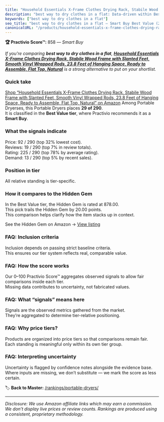 ```yaml
---
title: "Household Essentials X-Frame Clothes Drying Rack, Stabile Wood Frame with Slanted Feet, Smooth Vinyl Wrapped Rods, 23.8 Feet of Hanging Space, Ready to Assemble, Flat Top, Natural"
description: "best way to dry clothes in a flat: Data-driven within Best Value ranking using the Practivio Score™. Positioned by quality, value, demand, findability, momentu…"
keywords: ["best way to dry clothes in a flat"]
seo_title: "best way to dry clothes in a flat — Smart Buy Best Value (2025)"
canonicalURL: "/products/household-essentials-x-frame-clothes-drying-rack-stabile-wood-frame-with-slanted-feet-smooth-vinyl-wrapped-rods-238-feet-of-hanging-space-ready-to-assemble-flat-top-natural-B00AT9R2CQ/"
---
```


**🏆 Practivio Score™:** 858 — _Smart Buy_


*If you're comparing **best way to dry clothes in a flat**, **[Household Essentials X-Frame Clothes Drying Rack, Stabile Wood Frame with Slanted Feet, Smooth Vinyl Wrapped Rods, 23.8 Feet of Hanging Space, Ready to Assemble, Flat Top, Natural](https://www.amazon.com/dp/B00AT9R2CQ?tag=practivio-20)** is a strong alternative to put on your shortlist.*
### Quick take
[Shop “Household Essentials X-Frame Clothes Drying Rack, Stabile Wood Frame with Slanted Feet, Smooth Vinyl Wrapped Rods, 23.8 Feet of Hanging Space, Ready to Assemble, Flat Top, Natural” on Amazon](https://www.amazon.com/dp/B00AT9R2CQ?tag=practivio-20)
Among Portable Dryerses, this Portable Dryers places **29 of 290**.  
It is classified in the **Best Value tier**, where Practivio recommends it as a **Smart Buy**.

### What the signals indicate
Price: 92 / 290 (top 32% lowest cost).  
Reviews: 19 / 290 (top 7% in review totals).  
Rating: 225 / 290 (top 78% by average rating).  
Demand: 13 / 290 (top 5% by recent sales).

### Position in tier
All relative standing is tier-specific.

### How it compares to the Hidden Gem
In the Best Value tier, the Hidden Gem is rated at 878.00.  
This pick trails the Hidden Gem by 20.00 points.  
This comparison helps clarify how the item stacks up in context.  

See the Hidden Gem on Amazon → [View listing](https://www.amazon.com/dp/B08PVYFDCK?tag=practivio-20)

### FAQ: Inclusion criteria
Inclusion depends on passing strict baseline criteria.  
This ensures our tier system reflects real, comparable value.

### FAQ: How the score works
Our 0–100 Practivio Score™ aggregates observed signals to allow fair comparisons inside each tier.  
Missing data contributes to uncertainty, not fabricated values.

### FAQ: What “signals” means here
Signals are the observed metrics gathered from the market.  
They’re aggregated to determine tier-relative positioning.

### FAQ: Why price tiers?
Products are organized into price tiers so that comparisons remain fair.  
Each standing is meaningful only within its own tier group.

### FAQ: Interpreting uncertainty
Uncertainty is flagged by confidence notes alongside the evidence base.  
Where inputs are missing, we don’t substitute — we mark the score as less certain.


🏷️ **Back to Master:** [/rankings/portable-dryers/](/rankings/portable-dryers/)

---
_Disclosure: We use Amazon affiliate links which may earn a commission. We don’t display live prices or review counts. Rankings are produced using a consistent, proprietary methodology._
